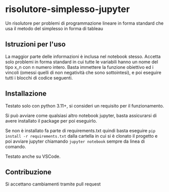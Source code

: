 # risolutore-simplesso-jupyter
Un risolutore per problemi di programmazione lineare in forma standard che usa il metodo del simplesso in forma di tableau
## Istruzioni per l'uso
La maggior parte delle informazioni è inclusa nel notebook stesso. Accetta solo problemi in forma standard in cui tutte le variabili hanno un nome del tipo x_n con n numero intero. Basta immettere la funzione obiettivo ed i vincoli (omessi quelli di non negatività che sono sottointesi), e poi eseguire tutti i blocchi di codice seguenti.
## Installazione
Testato solo con python 3.11+, si consideri un requisito per il funzionamento.

Si può avviare come qualsiasi altro notebook jupyter, basta assicurarsi di avere installato il package per poi eseguirlo.

Se non è installato fa parte di requirements.txt quindi basta eseguire `pip install -r requirements.txt` dalla cartella in cui si è clonato il progetto e poi avviare jupyter chiamando `jupyter notebook` sempre da linea di comando.

Testato anche su VSCode.
## Contribuzione
Si accettano cambiamenti tramite pull request
